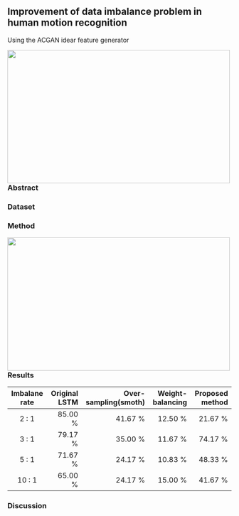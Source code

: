## Improvement of data imbalance problem in human motion recognition
Using the ACGAN idear feature generator

<a href="url"><img src="https://github.com/seungjae-won/feature_generator__human_motion/blob/master/figure/model_figure.PNG" align="left" height="300" width="500" ></a>



### Abstract



### Dataset


### Method
<a href="url"><img src="https://github.com/seungjae-won/feature_generator__human_motion/blob/master/figure/proposed_method.PNG" align="left" height="300" width="500" ></a>

### Results
| Imbalane rate | Original LSTM | Over-sampling(smoth) | Weight-balancing | Proposed method |
| :-------------: |------------:|---------:|---------:| --:|
| 2 : 1      | 85.00 % | 41.67 % | 12.50 % | 21.67 % |
| 3 : 1      | 79.17 % | 35.00 % | 11.67 % | 74.17 % |
| 5 : 1      | 71.67 % | 24.17 % | 10.83 % | 48.33 % |
| 10 : 1      | 65.00 % | 24.17 % | 15.00 % | 41.67 % |



### Discussion
